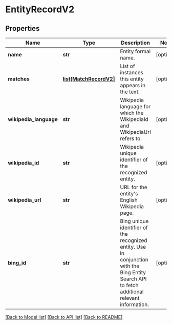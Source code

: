 # EntityRecordV2

## Properties
Name | Type | Description | Notes
------------ | ------------- | ------------- | -------------
**name** | **str** | Entity formal name. | [optional] 
**matches** | [**list[MatchRecordV2]**](MatchRecordV2.md) | List of instances this entity appears in the text. | [optional] 
**wikipedia_language** | **str** | Wikipedia language for which the WikipediaId and WikipediaUrl refers to. | [optional] 
**wikipedia_id** | **str** | Wikipedia unique identifier of the recognized entity. | [optional] 
**wikipedia_url** | **str** | URL for the entity&#39;s English Wikipedia page. | [optional] 
**bing_id** | **str** | Bing unique identifier of the recognized entity.               Use in conjunction with the Bing Entity Search API to fetch additional relevant information. | [optional] 

[[Back to Model list]](../README.md#documentation-for-models) [[Back to API list]](../README.md#documentation-for-api-endpoints) [[Back to README]](../README.md)


